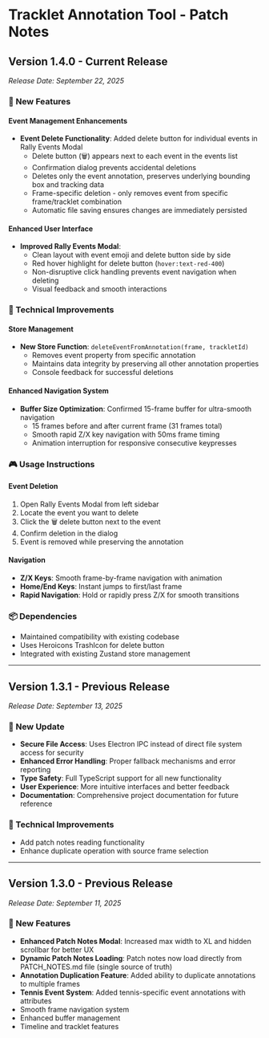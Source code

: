 # Tracklet Annotation Tool - Patch Notes

## Version 1.4.0 - Current Release
*Release Date: September 22, 2025*

### 🎯 New Features

#### Event Management Enhancements
- **Event Delete Functionality**: Added delete button for individual events in Rally Events Modal
  - Delete button (🗑️) appears next to each event in the events list
  - Confirmation dialog prevents accidental deletions
  - Deletes only the event annotation, preserves underlying bounding box and tracking data
  - Frame-specific deletion - only removes event from specific frame/tracklet combination
  - Automatic file saving ensures changes are immediately persisted

#### Enhanced User Interface
- **Improved Rally Events Modal**: 
  - Clean layout with event emoji and delete button side by side
  - Red hover highlight for delete button (`hover:text-red-400`)
  - Non-disruptive click handling prevents event navigation when deleting
  - Visual feedback and smooth interactions

### 🔧 Technical Improvements

#### Store Management
- **New Store Function**: `deleteEventFromAnnotation(frame, trackletId)`
  - Removes event property from specific annotation
  - Maintains data integrity by preserving all other annotation properties
  - Console feedback for successful deletions

#### Enhanced Navigation System
- **Buffer Size Optimization**: Confirmed 15-frame buffer for ultra-smooth navigation
  - 15 frames before and after current frame (31 frames total)
  - Smooth rapid Z/X key navigation with 50ms frame timing
  - Animation interruption for responsive consecutive keypresses

### 🎮 Usage Instructions

#### Event Deletion
1. Open Rally Events Modal from left sidebar
2. Locate the event you want to delete
3. Click the 🗑️ delete button next to the event
4. Confirm deletion in the dialog
5. Event is removed while preserving the annotation

#### Navigation
- **Z/X Keys**: Smooth frame-by-frame navigation with animation
- **Home/End Keys**: Instant jumps to first/last frame
- **Rapid Navigation**: Hold or rapidly press Z/X for smooth transitions

### 📦 Dependencies
- Maintained compatibility with existing codebase
- Uses Heroicons TrashIcon for delete button
- Integrated with existing Zustand store management

---

## Version 1.3.1 - Previous Release
*Release Date: September 13, 2025*

### 🎯 New Update
- **Secure File Access**: Uses Electron IPC instead of direct file system access for security
- **Enhanced Error Handling**: Proper fallback mechanisms and error reporting
- **Type Safety**: Full TypeScript support for all new functionality
- **User Experience**: More intuitive interfaces and better feedback
- **Documentation**: Comprehensive project documentation for future reference

### 🔧 Technical Improvements
- Add patch notes reading functionality
- Enhance duplicate operation with source frame selection

---

## Version 1.3.0 - Previous Release
*Release Date: September 11, 2025*

### 🎯 New Features
- **Enhanced Patch Notes Modal**: Increased max width to XL and hidden scrollbar for better UX
- **Dynamic Patch Notes Loading**: Patch notes now load directly from PATCH_NOTES.md file (single source of truth)
- **Annotation Duplication Feature**: Added ability to duplicate annotations to multiple frames
- **Tennis Event System**: Added tennis-specific event annotations with attributes
- Smooth frame navigation system
- Enhanced buffer management
- Timeline and tracklet features

